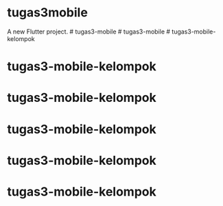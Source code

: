 # tugas3mobile

A new Flutter project.
#   t u g a s 3 - m o b i l e  
 #   t u g a s 3 - m o b i l e  
 # tugas3-mobile-kelompok
# tugas3-mobile-kelompok
# tugas3-mobile-kelompok
# tugas3-mobile-kelompok
# tugas3-mobile-kelompok
# tugas3-mobile-kelompok
